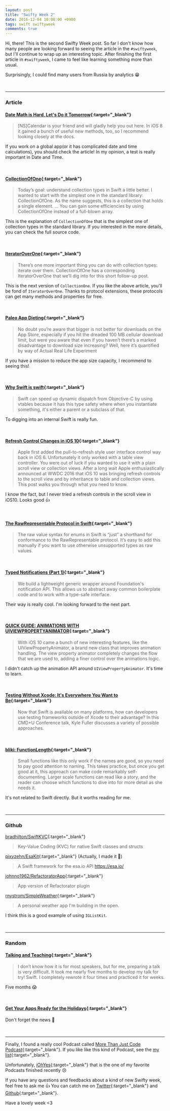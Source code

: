 ```yaml
---
layout: post
title: "Swifty Week 2"
date: 2016-12-04 10:08:00 +0900
tags: swift swiftyweek
comments: true
---
```


Hi, there! This is the second Swifty Week post. So far I don't know how many people are looking forward to seeing the article in the `#swiftyweek`, but I'll continue to wrap up an interesting topic. After finishing the first article in `#swiftyweek`, I came to feel like learning something more than usual.

Surprisingly, I could find many users from Russia by analytics :grin:

<br>

---

### Article

#### [Date Math is Hard, Let's Do it Tomorrow](http://www.atomicbird.com/blog/date-math-is-hard-lets-do-it-tomorrow){:target="_blank"}

> [NS]Calendar is your friend and will gladly help you out here. In iOS 8 it gained a bunch of useful new methods, too, so I recommend looking closely at the docs.

If you work on a global app(or it has complicated date and time calculations), you should check the article! In my opinion, a test is really important in Date and Time.

<br>

#### [CollectionOfOne](https://swiftunboxed.com/open-source/CollectionOfOne/){:target="_blank"}

> Today’s goal: understand collection types in Swift a little better. I wanted to start with the simplest one in the standard library: CollectionOfOne. As the name suggests, this is a collection that holds a single element.
...
You can gain some efficiencies by using CollectionOfOne instead of a full-blown array.

This is the explanation of `CollectionOfOne` that is the simplest one of collection types in the standard library. If you interested in the more details, you can check the full source code.

<br>

#### [IteratorOverOne](https://swiftunboxed.com/open-source/IteratorOverOne/){:target="_blank"}

> There’s one more important thing you can do with collection types: iterate over them. CollectionOfOne has a corresponding IteratorOverOne that we’ll dig into for this short follow-up post.

This is the next version of `CollectionOne`. If you like the above article, you'll be fond of `IteratorOverOne`. Thanks to protocol extensions, these protocols can get many methods and properties for free.

<br>

#### [Paleo App Dieting](http://www.alexcurylo.com/2016/11/18/paleo-app-dieting/){:target="_blank"}

> No doubt you’re aware that bigger is not better for downloads on the App Store, especially if you hit the dreaded 100 MB cellular download limit, but were you aware that even if you haven’t there’s a marked disadvantage to download size increasing? Well, here it’s quantified by way of Actual Real Life Experiment

If you have a mission to reduce the app size capacity, I recommend to seeing this!

<br>

#### [Why Swift is swift](https://www.skilled.io/purpleyay/why-swift-is-swift?utm_campaign=Algorithms%2BNews&utm_medium=email&utm_source=Algorithms_News_11){:target="_blank"}

> Swift can speed up dynamic dispatch from Objective-C by using vtables because it has this type safety where when you instantiate something, it's either a parent or a subclass of that.

To digging into an internal Swift is really fun.

<br>

#### [Refresh Control Changes in iOS 10](http://useyourloaf.com/blog/refresh-control-changes-in-ios-10/){:target="_blank"}

> Apple first added the pull-to-refresh style user interface control way back in iOS 6. Unfortunately it only worked with a table view controller. You were out of luck if you wanted to use it with a plain scroll view or collection views. After a long wait Apple enthusiastically announced at WWDC 2016 that iOS 10 was bringing refresh controls to the scroll view and by inheritance to table and collection views. This post walks you through what you need to know.

I know the fact, but I never tried a refresh controls in the scroll view in iOS10. Looks good :+1:

<br>

#### [The RawRepresentable Protocol in Swift](https://oleb.net/blog/2016/11/rawrepresentable/?utm_campaign=This%2BWeek%2Bin%2BSwift&utm_medium=web&utm_source=This_Week_in_Swift_112){:target="_blank"}

> The raw value syntax for enums in Swift is “just” a shorthand for conformance to the RawRepresentable protocol. It’s easy to add this manually if you want to use otherwise unsupported types as raw values.

<br>

#### [Typed Notifications (Part 1)](https://talk.objc.io/episodes/S01E27-typed-notifications-part-1){:target="_blank"}

> We build a lightweight generic wrapper around Foundation's notification API. This allows us to abstract away common boilerplate code and to work with a type-safe interface.

Their way is really cool. I'm looking forward to the next part.

<br>

#### [QUICK GUIDE: ANIMATIONS WITH UIVIEWPROPERTYANIMATOR](http://www.thinkandbuild.it/quick-guide-animations-with-uiviewpropertyanimator/){:target="_blank"}

> With iOS 10 came a bunch of new interesting features, like the UIViewPropertyAnimator, a brand new class that improves animation handling.
The view property animator completely changes the flow that we are used to, adding a finer control over the animations logic.

I didn't catch up the animation API around `UIViewPropertyAnimator`. It's time to learn.

<br>

#### [Testing Without Xcode: It's Everywhere You Want to Be](https://realm.io/news/cmdu-fuller-testing-without-xcode/){:target="_blank"}

> Now that Swift is available on many platforms, how can developers use testing frameworks outside of Xcode to their advantage? In this CMD+U Conference talk, Kyle Fuller discusses a variety of possible approaches.

<br>

#### [bliki: FunctionLength](http://martinfowler.com/bliki/FunctionLength.html){:target="_blank"}

> Small functions like this only work if the names are good, so you need to pay good attention to naming. This takes practice, but once you get good at it, this approach can make code remarkably self-documenting. Larger scale functions can read like a story, and the reader can choose which functions to dive into for more detail as she needs it.

It's not related to Swift directly. But it worths reading for me.

<br>

---

### Github

[bradhilton/SwiftKVC](https://github.com/bradhilton/SwiftKVC){:target="_blank"}

> Key-Value Coding (KVC) for native Swift classes and structs

[pixyzehn/EsaKit](https://github.com/pixyzehn/EsaKit){:target="_blank"} (Actually, I made it :star2:)

> A Swift framework for the esa.io API https://esa.io/

[johnno1962/RefactoratorApp](https://github.com/johnno1962/RefactoratorApp){:target="_blank"}

> App version of Refactorator plugin

[rnystrom/SimpleWeather](https://github.com/rnystrom/SimpleWeather){:target="_blank"}

> A personal weather app I'm building in the open.

I think this is a good example of using `IGListKit`.

<br>

---

### Random

#### [Talking and Teaching](http://robnapier.net/talking){:target="_blank"}

> I don’t know how it is for most speakers, but for me, preparing a talk is very difficult. It took me nearly five months to develop my talk for try! Swift. I completely rewrote it four times and practiced it for weeks.

Five months :scream:

<br>

#### [Get Your Apps Ready for the Holidays](https://developer.apple.com/news/?id=11292016a&utm_campaign=iOS%2BDev%2BWeekly&utm_medium=email&utm_source=iOS_Dev_Weekly_Issue_279){:target="_blank"}

Don't forget the news :dash:

<br>

---

Finally, I found a really cool Podcast called [More Than Just Code Podcast](http://mtjc.fm/episode-120-where-do-you-draw-the-line/){:target="_blank"}. If you like like this kind of Podcast, see the [my list](http://pixyzehn.com/2016/08/02/my-favorite-podcasts.html){:target="_blank"}.

Unfortunately, [iOhYes](http://5by5.tv/iohyes){:target="_blank"} that is the one of my favorite Podcasts finished recently :cry:

If you have any questions and feedbacks about a kind of new Swifty week, feel free to ask me :+1:
You can catch me on [Twitter](https://twitter.com/pixyzehn){:target="_blank"} and [Github](https://github.com/pixyzehn){:target="_blank"}.

Have a lovely week <3

